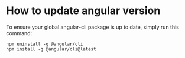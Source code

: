 # How to update angular version

To ensure your global angular-cli package is up to date, simply run this command:

```
npm uninstall -g @angular/cli
npm install -g @angular/cli@latest
```

